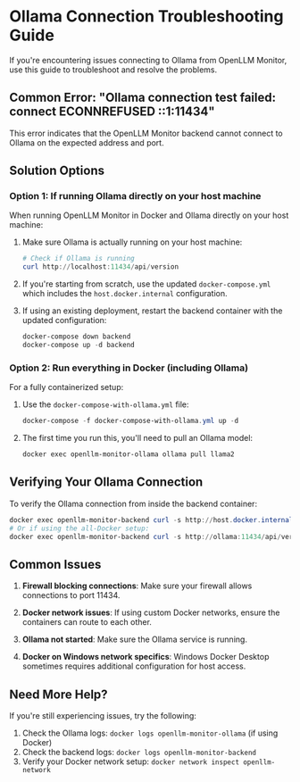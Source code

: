 # Ollama Connection Troubleshooting Guide

If you're encountering issues connecting to Ollama from OpenLLM Monitor, use this guide to troubleshoot and resolve the problems.

## Common Error: "Ollama connection test failed: connect ECONNREFUSED ::1:11434"

This error indicates that the OpenLLM Monitor backend cannot connect to Ollama on the expected address and port.

## Solution Options

### Option 1: If running Ollama directly on your host machine

When running OpenLLM Monitor in Docker and Ollama directly on your host machine:

1. Make sure Ollama is actually running on your host machine:

   ```powershell
   # Check if Ollama is running
   curl http://localhost:11434/api/version
   ```

2. If you're starting from scratch, use the updated `docker-compose.yml` which includes the `host.docker.internal` configuration.

3. If using an existing deployment, restart the backend container with the updated configuration:
   ```powershell
   docker-compose down backend
   docker-compose up -d backend
   ```

### Option 2: Run everything in Docker (including Ollama)

For a fully containerized setup:

1. Use the `docker-compose-with-ollama.yml` file:

   ```powershell
   docker-compose -f docker-compose-with-ollama.yml up -d
   ```

2. The first time you run this, you'll need to pull an Ollama model:
   ```powershell
   docker exec openllm-monitor-ollama ollama pull llama2
   ```

## Verifying Your Ollama Connection

To verify the Ollama connection from inside the backend container:

```powershell
docker exec openllm-monitor-backend curl -s http://host.docker.internal:11434/api/version
# Or if using the all-Docker setup:
docker exec openllm-monitor-backend curl -s http://ollama:11434/api/version
```

## Common Issues

1. **Firewall blocking connections**: Make sure your firewall allows connections to port 11434.

2. **Docker network issues**: If using custom Docker networks, ensure the containers can route to each other.

3. **Ollama not started**: Make sure the Ollama service is running.

4. **Docker on Windows network specifics**: Windows Docker Desktop sometimes requires additional configuration for host access.

## Need More Help?

If you're still experiencing issues, try the following:

1. Check the Ollama logs: `docker logs openllm-monitor-ollama` (if using Docker)
2. Check the backend logs: `docker logs openllm-monitor-backend`
3. Verify your Docker network setup: `docker network inspect openllm-network`
